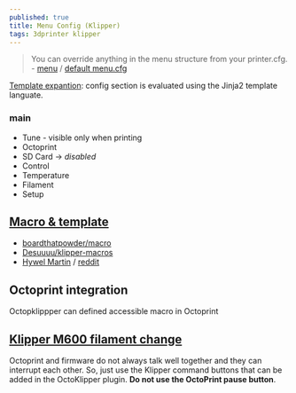 ```yaml
---
published: true
title: Menu Config (Klipper)
tags: 3dprinter klipper
---
```

> You can override anything in the menu structure from your printer.cfg. - [menu](https://www.klipper3d.org/Config_Reference.html#menu) / [default menu.cfg](https://github.com/KevinOConnor/klipper/blob/master/klippy/extras/display/menu.cfg)

[Template expantion](https://github.com/KevinOConnor/klipper/blob/master/docs/Command_Templates.md): config section is evaluated using the Jinja2 template languate.

### main
- Tune - visible only when printing
- Octoprint
- SD Card -> _disabled_
- Control
- Temperature
- Filament
- Setup


## [Macro & template](https://www.klipper3d.org/Command_Templates.html)
- [ boardthatpowder/macro](https://github.com/boardthatpowder/klipper-firmware/blob/master/printer.cfg)
- [Desuuuu/klipper-macros](https://github.com/Desuuuu/klipper-macros/tree/master/macros)
- [Hywel Martin](https://github.com/KevinOConnor/klipper/issues/1354) / [reddit](https://www.reddit.com/r/ender5plus/comments/kb5oe9/klipper_m600_filament_change/)


## Octoprint integration

Octopklippper can defined accessible macro in Octoprint

## [Klipper M600 filament change](https://www.reddit.com/r/ender5plus/comments/kb5oe9/klipper_m600_filament_change/)

Octoprint and firmware do not always talk well together and they can interrupt each other. So, just use the Klipper command buttons that can be added in the OctoKlipper plugin. **Do not use the OctoPrint pause button**.

